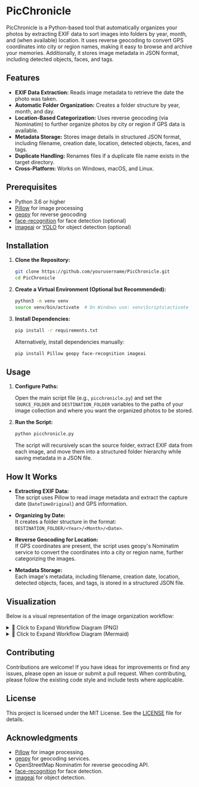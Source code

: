 # PicChronicle

PicChronicle is a Python-based tool that automatically organizes your photos by extracting EXIF data to sort images into folders by year, month, and (when available) location. It uses reverse geocoding to convert GPS coordinates into city or region names, making it easy to browse and archive your memories. Additionally, it stores image metadata in JSON format, including detected objects, faces, and tags.

## Features

- **EXIF Data Extraction:** Reads image metadata to retrieve the date the photo was taken.
- **Automatic Folder Organization:** Creates a folder structure by year, month, and day.
- **Location-Based Categorization:** Uses reverse geocoding (via Nominatim) to further organize photos by city or region if GPS data is available.
- **Metadata Storage:** Stores image details in structured JSON format, including filename, creation date, location, detected objects, faces, and tags.
- **Duplicate Handling:** Renames files if a duplicate file name exists in the target directory.
- **Cross-Platform:** Works on Windows, macOS, and Linux.

## Prerequisites

- Python 3.6 or higher
- [Pillow](https://pypi.org/project/Pillow/) for image processing
- [geopy](https://pypi.org/project/geopy/) for reverse geocoding
- [face-recognition](https://pypi.org/project/face-recognition/) for face detection (optional)
- [imageai](https://pypi.org/project/imageai/) or [YOLO](https://pjreddie.com/darknet/yolo/) for object detection (optional)

## Installation

1. **Clone the Repository:**

   ```bash
   git clone https://github.com/yourusername/PicChronicle.git
   cd PicChronicle
   ```

2. **Create a Virtual Environment (Optional but Recommended):**

   ```bash
   python3 -m venv venv
   source venv/bin/activate  # On Windows use: venv\Scripts\activate
   ```

3. **Install Dependencies:**

   ```bash
   pip install -r requirements.txt
   ```

   Alternatively, install dependencies manually:

   ```bash
   pip install Pillow geopy face-recognition imageai
   ```

## Usage

1. **Configure Paths:**

   Open the main script file (e.g., `picchronicle.py`) and set the `SOURCE_FOLDER` and `DESTINATION_FOLDER` variables to the paths of your image collection and where you want the organized photos to be stored.

2. **Run the Script:**

   ```bash
   python picchronicle.py
   ```

   The script will recursively scan the source folder, extract EXIF data from each image, and move them into a structured folder hierarchy while saving metadata in a JSON file.

## How It Works

- **Extracting EXIF Data:**  
  The script uses Pillow to read image metadata and extract the capture date (`DateTimeOriginal`) and GPS information.

- **Organizing by Date:**  
  It creates a folder structure in the format: `DESTINATION_FOLDER/<Year>/<Month>/<Date>`.

- **Reverse Geocoding for Location:**  
  If GPS coordinates are present, the script uses geopy's Nominatim service to convert the coordinates into a city or region name, further categorizing the images.

- **Metadata Storage:**  
  Each image's metadata, including filename, creation date, location, detected objects, faces, and tags, is stored in a structured JSON file.

## Visualization

Below is a visual representation of the image organization workflow:

<details>
  <summary>📌 Click to Expand Workflow Diagram (PNG)</summary>

  ![Workflow Diagram](assets/PicChronicle_FlowChart.png)

</details>

<details>
  <summary>📌 Click to Expand Workflow Diagram (Mermaid)</summary>

```mermaid
graph TD;
    A[Start] --> B[Scan Source Folder for Images]
    B --> C{Extract EXIF Data}
    C -->|Date Found| D[Organize by Year/Month/Day]
    C -->|No Date| E[Use File Creation Date]
    D & E --> F{Extract GPS Data}
    F -->|GPS Found| G[Reverse Geocode Location]
    F -->|No GPS| H[Store in 'Unknown Location']
    G --> I[Organize by City/Region]
    I & H --> J[Move to Destination Folder]
    J --> K[Store Metadata in JSON]
    J --> L[Perform Object & Face Detection]
    L --> M[Store Detected Objects/Faces]
    K & M --> N[Update Metadata Database]
    N --> O[End]
```
</details>

## Contributing

Contributions are welcome! If you have ideas for improvements or find any issues, please open an issue or submit a pull request. When contributing, please follow the existing code style and include tests where applicable.

## License

This project is licensed under the MIT License. See the [LICENSE](LICENSE) file for details.

## Acknowledgments

- [Pillow](https://pypi.org/project/Pillow/) for image processing.
- [geopy](https://pypi.org/project/geopy/) for geocoding services.
- OpenStreetMap Nominatim for reverse geocoding API.
- [face-recognition](https://pypi.org/project/face-recognition/) for face detection.
- [imageai](https://pypi.org/project/imageai/) for object detection.
